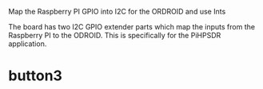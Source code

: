 Map the Raspberry PI GPIO into I2C for the ORDROID and use Ints

The board has two I2C GPIO extender parts which map the inputs from the 
Raspberry PI to the ODROID. This is specifically for the PiHPSDR 
application.
# button3
